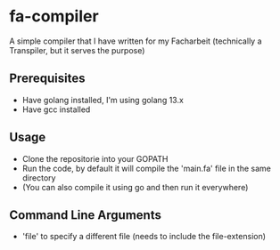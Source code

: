 # fa-compiler
A simple compiler that I have written for my Facharbeit (technically a Transpiler, but it serves the purpose)

## Prerequisites
 - Have golang installed, I'm using golang 13.x
 - Have gcc installed

## Usage
 - Clone the repositorie into your GOPATH
 - Run the code, by default it will compile the 'main.fa' file in the same directory
 - (You can also compile it using go and then run it everywhere)

## Command Line Arguments
 - 'file' to specify a different file (needs to include the file-extension)
